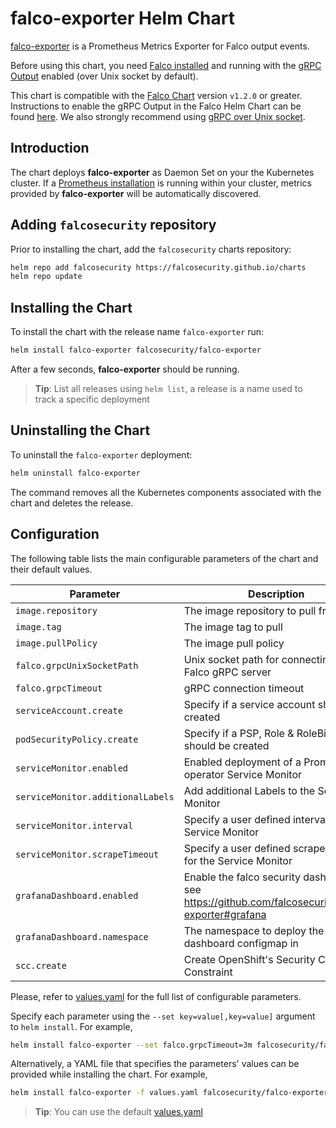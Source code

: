 # falco-exporter Helm Chart

[falco-exporter](https://github.com/falcosecurity/falco-exporter) is a Prometheus Metrics Exporter for Falco output events.

Before using this chart, you need [Falco installed](https://falco.org/docs/installation/) and running with the [gRPC Output](https://falco.org/docs/grpc/) enabled (over Unix socket by default).

This chart is compatible with the [Falco Chart](https://github.com/falcosecurity/charts/tree/master/falco) version `v1.2.0` or greater. Instructions to enable the gRPC Output in the Falco Helm Chart can be found [here](https://github.com/falcosecurity/charts/tree/master/falco#enabling-grpc). We also strongly recommend using [gRPC over Unix socket](https://github.com/falcosecurity/charts/tree/master/falco#grpc-over-unix-socket-default).

## Introduction

The chart deploys **falco-exporter** as Daemon Set on your the Kubernetes cluster. If a [Prometheus installation](https://github.com/helm/charts/tree/master/stable/prometheus) is running within your cluster, metrics provided by **falco-exporter** will be automatically discovered.

## Adding `falcosecurity` repository

Prior to installing the chart, add the `falcosecurity` charts repository:

```bash
helm repo add falcosecurity https://falcosecurity.github.io/charts
helm repo update
```

## Installing the Chart

To install the chart with the release name `falco-exporter` run:

```bash
helm install falco-exporter falcosecurity/falco-exporter
```

After a few seconds, **falco-exporter** should be running.

> **Tip**: List all releases using `helm list`, a release is a name used to track a specific deployment

## Uninstalling the Chart

To uninstall the `falco-exporter` deployment:

```bash
helm uninstall falco-exporter
```

The command removes all the Kubernetes components associated with the chart and deletes the release.

## Configuration

The following table lists the main configurable parameters of the chart and their default values.

| Parameter                         | Description                                                                                      | Default                            |
| --------------------------------- | ------------------------------------------------------------------------------------------------ | ---------------------------------- |
| `image.repository`                | The image repository to pull from                                                                | `falcosecurity/falco-exporter`     |
| `image.tag`                       | The image tag to pull                                                                            | `0.3.0`                            |
| `image.pullPolicy`                | The image pull policy                                                                            | `IfNotPresent`                     |
| `falco.grpcUnixSocketPath`        | Unix socket path for connecting to a Falco gRPC server                                           | `unix:///var/run/falco/falco.sock` |
| `falco.grpcTimeout`               | gRPC connection timeout                                                                          | `2m`                               |
| `serviceAccount.create`           | Specify if a service account should be created                                                   | `true`                             |
| `podSecurityPolicy.create`        | Specify if a PSP, Role & RoleBinding should be created                                           | `false`                            |
| `serviceMonitor.enabled`          | Enabled deployment of a Prometheus operator Service Monitor                                      | `false`                            |
| `serviceMonitor.additionalLabels` | Add additional Labels to the Service Monitor                                                     | `{}`                               |
| `serviceMonitor.interval`         | Specify a user defined interval for the Service Monitor                                          | `""`                               |
| `serviceMonitor.scrapeTimeout`    | Specify a user defined scrape timeout for the Service Monitor                                    | `""`                               |
| `grafanaDashboard.enabled`        | Enable the falco security dashboard, see https://github.com/falcosecurity/falco-exporter#grafana | `false`                            |
| `grafanaDashboard.namespace`      | The namespace to deploy the dashboard configmap in                                               | `default`                          |
| `scc.create`                      | Create OpenShift's Security Context Constraint                                                   | `true`                             |


Please, refer to [values.yaml](./values.yaml) for the full list of configurable parameters.

Specify each parameter using the `--set key=value[,key=value]` argument to `helm install`. For example,

```bash
helm install falco-exporter --set falco.grpcTimeout=3m falcosecurity/falco-exporter
```

Alternatively, a YAML file that specifies the parameters' values can be provided while installing the chart. For example,

```bash
helm install falco-exporter -f values.yaml falcosecurity/falco-exporter
```

> **Tip**: You can use the default [values.yaml](values.yaml)

